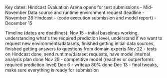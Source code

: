 Key dates:
Hindcast Evaluation Arena opens for test submissions -	Mid-November
Data source and runtime environment request deadline -	November 28
Hindcast - (code execution submission and model report) - December 15

Timeline (dates are deadlines):
Nov 15 - initial baselines working, understanding what's the required prediction level, understand if we want to request new environments/datasets, finished getting initial data sources, finished getting answers to questions from domain experts
Nov 22 - tests on Hindcast done, send runtime/dataset requests, have model internal analysis plan done
Nov 29 - competitive model (reaches or outperforms required prediction level)
Dec 6 - writeup 80% done
Dec 13 - final tweaks, make sure everything is ready for submission
